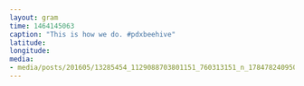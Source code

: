 ```yaml
---
layout: gram
time: 1464145063
caption: "This is how we do. #pdxbeehive"
latitude: 
longitude: 
media:
- media/posts/201605/13285454_1129088703801151_760313151_n_17847824095085808.jpg
---
```

